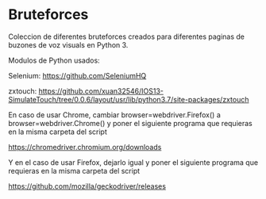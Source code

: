 # Bruteforces
Coleccion de diferentes bruteforces creados para diferentes paginas de buzones de voz visuals en Python 3.

Modulos de Python usados:

Selenium: https://github.com/SeleniumHQ

zxtouch: https://github.com/xuan32546/IOS13-SimulateTouch/tree/0.0.6/layout/usr/lib/python3.7/site-packages/zxtouch

En caso de usar Chrome, cambiar browser=webdriver.Firefox() a browser=webdriver.Chrome() y poner el siguiente programa que requieras en la misma carpeta del script 

https://chromedriver.chromium.org/downloads

Y en el caso de usar Firefox, dejarlo igual y poner el siguiente programa que requieras en la misma carpeta del script 

https://github.com/mozilla/geckodriver/releases

